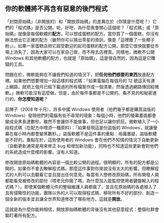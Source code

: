 ﻿



<h2>你的軟體將不再含有惡意的後門程式</h2>

「封閉原始碼」（非開放的）和「開放原始碼」的差異在於（你猜是什麼呢？）它們的「程式碼」是否公開。呃，好吧，為什麼我會關心這個呢？「程式碼」或「原始碼」就像是每個軟體的<b>配方</b>，可以想成蛋糕的配方。當你買了一個蛋糕，你沒有辦法想出它正確的配方（雖然你可以猜出零星的資訊，像是「這裡撒了一些椰子粉」）。如果一家蛋糕店把它超受歡迎的起司蛋糕的配方公開，那麼它很快就要從市場上消失了，因為大家可以在家自己做，而不用去店裡買。同樣地，微軟不公開 Windows 和其他軟體的配方，也就是「原始碼」，這是很自然的，因為這是它賺錢的工具。

問題在於，微軟能夠在不讓我們知道的情況下，把<b>任何他們想要的東西</b>放進配方裡。如果他們想要增加一段這樣的程式碼：「如果電腦在每個月的 12 號這天有連上網路，就把上個月已經下載過的所有檔案作成一個清單，然後透過網路傳回給微軟。」微軟可能沒有這麼做，但是，由於每件事都是不公開的、看不見的和秘密進行的，<b>你怎麼知道呢</b>？

前陣子（2008 年十月），許多中國 Windows 使用者（他們幾乎都是購買盜版的 Windows）發現他們的電腦有些不尋常的現象：每個小時，他們的螢幕畫面都會變成全黑長達數秒。雖然不會讓你不能做事，但也足以讓你抓狂。微軟植入了一小段程式碼（在配方中增添一種原料）：「如果發現這是份盜版的 Windows，就讓螢幕在每小時內都會變黑數秒。」盜版軟體不是這件事的重點：毋庸置疑，盜版軟體是不好的。重點在於，這些使用者的 Windows 會在他們不知情的情況下自動更新（自動更新通常是用來修正 bug 和增加新功能），同時也不知道這些更新會對他們的系統造成什麼樣的影響。沒有人知道。

修改開放原始碼軟體的內容是一個比較公開的過程。很明顯的，所有的配方都是公開的。如果你不會去瞭解程式碼，那麼這件事對你來說沒有太大的影響。但瞭解程式的人則可以去觀看它並且提出任何意見。每當有人想修改原始碼，所有開發人員都能看見被修改的部份（喂老兄你瘋了嗎，為什麼加入能監控使用者鍵盤輸入的程式碼？）。即使某個軟體元件的整組維護人員都瘋了，並且在原始碼的各處植入了具有侵略性的功能，團隊以外的人可以取得程式碼、移除所有不好的部份、創造一個全新的版本並且讓全世界知道修改了哪些地方。這就是<b>開放</b>。

這就是為什麼你能夠相信，開放原始碼軟體的背後沒有其他惡意程式：整個社群會緊盯著所有配方。




 